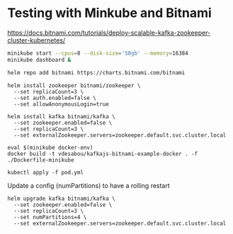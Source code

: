 # Testing with Minkube and Bitnami

https://docs.bitnami.com/tutorials/deploy-scalable-kafka-zookeeper-cluster-kubernetes/

```bash
minikube start --cpus=8 --disk-size='50gb' --memory=16384
minikube dashboard &
```

```bash
helm repo add bitnami https://charts.bitnami.com/bitnami
```

```
helm install zookeeper bitnami/zookeeper \
  --set replicaCount=3 \
  --set auth.enabled=false \
  --set allowAnonymousLogin=true
```

```
helm install kafka bitnami/kafka \
  --set zookeeper.enabled=false \
  --set replicaCount=3 \
  --set externalZookeeper.servers=zookeeper.default.svc.cluster.local
```

```
eval $(minikube docker-env)
docker build -t vdesabou/kafkajs-bitnami-example-docker . -f ./Dockerfile-minikube
```

```
kubectl apply -f pod.yml
```

Update a config (numPartitions) to have a rolling restart
```
helm upgrade kafka bitnami/kafka \
  --set zookeeper.enabled=false \
  --set replicaCount=3 \
  --set numPartitions=4 \
  --set externalZookeeper.servers=zookeeper.default.svc.cluster.local
```